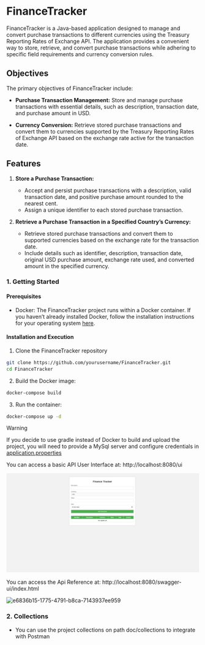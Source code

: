 # FinanceTracker

FinanceTracker is a Java-based application designed to manage and convert purchase transactions to different currencies using the Treasury Reporting Rates of Exchange API. The application provides a convenient way to store, retrieve, and convert purchase transactions while adhering to specific field requirements and currency conversion rules.

## Objectives

The primary objectives of FinanceTracker include:

- **Purchase Transaction Management:** Store and manage purchase transactions with essential details, such as description, transaction date, and purchase amount in USD.

- **Currency Conversion:** Retrieve stored purchase transactions and convert them to currencies supported by the Treasury Reporting Rates of Exchange API based on the exchange rate active for the transaction date.

## Features

1. **Store a Purchase Transaction:**
    - Accept and persist purchase transactions with a description, valid transaction date, and positive purchase amount rounded to the nearest cent.
    - Assign a unique identifier to each stored purchase transaction.

2. **Retrieve a Purchase Transaction in a Specified Country’s Currency:**
    - Retrieve stored purchase transactions and convert them to supported currencies based on the exchange rate for the transaction date.
    - Include details such as identifier, description, transaction date, original USD purchase amount, exchange rate used, and converted amount in the specified currency.


### 1. Getting Started

#### Prerequisites
- Docker: The FinanceTracker project runs within a Docker container. If you haven’t already installed Docker, follow the installation instructions for your operating system [here](https://docs.docker.com/engine/install).

#### Installation and Execution
1. Clone the FinanceTracker repository
```bash
git clone https://github.com/yourusername/FinanceTracker.git
cd FinanceTracker
```
2. Build the Docker image:
```bash
docker-compose build
```

3. Run the container:
```bash
docker-compose up -d
```

> [!WARNING]  
> If you decide to use gradle instead of Docker to build and upload the project, you will need to provide a MySql server and configure credentials in [application.properties](https://github.com/drearj/finance_tracker/blob/master/src/main/resources/application.properties)

You can access a basic API User Interface at:  http://localhost:8080/ui

![finance-tracker-ui](https://github.com/drearj/finance_tracker/blob/master/doc/img/finance-tracker-ui.jpeg)


You can access the Api Reference at:  http://localhost:8080/swagger-ui/index.html

![e6836b15-1775-4791-b8ca-7143937ee959](https://github.com/drearj/finance_tracker/assets/16170239/6c5446d5-f320-4c52-bbfb-d81e7a05839e)


### 2. Collections
- You can use the project collections on path doc/collections to integrate with Postman
